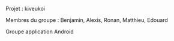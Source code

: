 Projet : kiveukoi

Membres du groupe : Benjamin, Alexis, Ronan, Matthieu, Edouard

Groupe application Android
